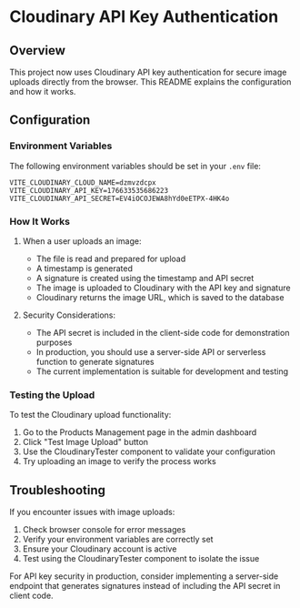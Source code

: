 # Cloudinary API Key Authentication

## Overview
This project now uses Cloudinary API key authentication for secure image uploads directly from the browser. This README explains the configuration and how it works.

## Configuration

### Environment Variables
The following environment variables should be set in your `.env` file:

```
VITE_CLOUDINARY_CLOUD_NAME=dzmvzdcpx
VITE_CLOUDINARY_API_KEY=176633535686223
VITE_CLOUDINARY_API_SECRET=EV4iOCOJEWA8hYd0eETPX-4HK4o
```

### How It Works

1. When a user uploads an image:
   - The file is read and prepared for upload
   - A timestamp is generated
   - A signature is created using the timestamp and API secret
   - The image is uploaded to Cloudinary with the API key and signature
   - Cloudinary returns the image URL, which is saved to the database

2. Security Considerations:
   - The API secret is included in the client-side code for demonstration purposes
   - In production, you should use a server-side API or serverless function to generate signatures
   - The current implementation is suitable for development and testing

### Testing the Upload

To test the Cloudinary upload functionality:

1. Go to the Products Management page in the admin dashboard
2. Click "Test Image Upload" button
3. Use the CloudinaryTester component to validate your configuration
4. Try uploading an image to verify the process works

## Troubleshooting

If you encounter issues with image uploads:

1. Check browser console for error messages
2. Verify your environment variables are correctly set
3. Ensure your Cloudinary account is active
4. Test using the CloudinaryTester component to isolate the issue

For API key security in production, consider implementing a server-side endpoint that generates signatures instead of including the API secret in client code.
